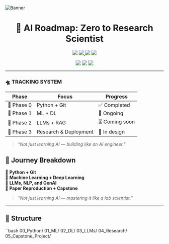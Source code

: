 ![Banner](https://link-to-your-banner-image.png)

<h1 align="center">
  🧠 AI Roadmap: Zero to Research Scientist
</h1>

<p align="center">
  <img src="https://img.shields.io/badge/Language-Python3.10+-black?style=for-the-badge&logo=python&logoColor=lightblue" />
  <a href="https://github.com/Princerodricks/ai-roadmap/stargazers">
    <img src="https://img.shields.io/github/stars/Princerodricks/ai-roadmap?style=for-the-badge&color=purple&logo=star" />
  </a>
  <img src="https://img.shields.io/badge/LLMs-GPT%2C+BERT%2C+Claude-neon?style=for-the-badge&logo=openai&logoColor=white" />
  <img src="https://img.shields.io/badge/Status-In%20Progress-lightblue?style=for-the-badge&logo=githubactions" />
  <p align="center">
  <img src="https://img.shields.io/badge/LLMs-GPT%2C+BERT%2C+Claude-ff69b4?style=flat-square&logo=openai" />
  <img src="https://img.shields.io/badge/DeepLearning-TensorFlow%2C+PyTorch-orange?style=flat-square&logo=pytorch" />
  <img src="https://img.shields.io/badge/Status-In+Progress-yellow?style=flat-square&logo=githubactions" />
</p>
</p>

---

### 🛸 TRACKING SYSTEM

| Phase | Focus | Progress |
|-------|-------|----------|
| 🧱 Phase 0 | Python + Git | ✅ Completed |
| 🤖 Phase 1 | ML + DL | 🔄 Ongoing |
| 🔮 Phase 2 | LLMs + RAG | ⏳ Coming soon |
| 🧪 Phase 3 | Research & Deployment | 🧠 In design |

> _“Not just learning AI — building like an AI engineer.”_


## 🚀 Journey Breakdown

🧱 **Python + Git**  
🤖 **Machine Learning + Deep Learning**  
🔮 **LLMs, NLP, and GenAI**  
📄 **Paper Reproduction + Capstone**

> _“Not just learning AI — mastering it like a lab scientist.”_

---

## 📌 Structure

``bash
00_Python/
01_ML/
02_DL/
03_LLMs/
04_Research/
05_Capstone_Project/
